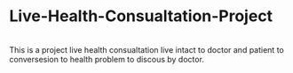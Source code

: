 # Live-Health-Consualtation-Project
<br>
This is a project live health consualtation live intact to doctor and patient to conversesion to health problem to discous by doctor. 
